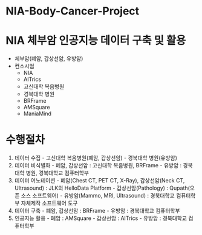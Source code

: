 # NIA-Body-Cancer-Project

# NIA 체부암 인공지능 데이터 구축 및 활용
- 체부암(폐암, 갑상선암, 유방암)
- 컨소시엄
  - NIA
  - AITrics
  - 고신대학 복음병원
  - 경북대학 병원
  - BRFrame
  - AMSquare
  - ManiaMind
  
# 수행절차
  1. 데이터 수집
    - 고신대학 복음병원(폐암, 갑상선암)
    - 경북대학 병원(유방암)
  2. 데이터 비식별화
    - 폐암, 갑상선암 : 고신대학 복음병원, BRFrame
    - 유방암 : 경북대학 병원, 경북대학교 컴퓨터학부
  3. 데이터 어노테이션
    - 폐암(Chest CT, PET CT, X-Ray), 갑상선암(Neck CT, Ultrasound) : JLK의 HelloData Platform
    - 갑상선암(Pathology) : Qupath(오픈 소스 소프트웨어)
    - 유방암(Mammo, MRI, Ultrasound) : 경북대학교 컴퓨터학부 자체제작 소프트웨어 도구
  4. 데이터 구축
    - 폐암, 갑상선암 : BRFrame
    - 유방암 : 경북대학교 컴퓨터학부
  5. 인공지능 활용
    - 폐암 : AMSquare
    - 갑상선암 : AITrics
    - 유방암 : 경북대학교 컴퓨터학부
